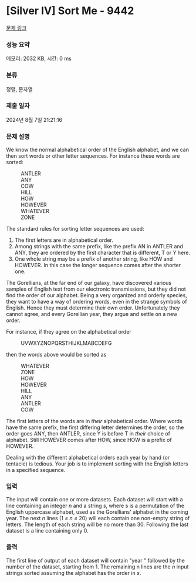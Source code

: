 # [Silver IV] Sort Me - 9442 

[문제 링크](https://www.acmicpc.net/problem/9442) 

### 성능 요약

메모리: 2032 KB, 시간: 0 ms

### 분류

정렬, 문자열

### 제출 일자

2024년 8월 7일 21:21:16

### 문제 설명

<p>We know the normal alphabetical order of the English alphabet, and we can then sort words or other letter sequences.  For instance these words are sorted:</p>

<div style="margin-left: 40px;">ANTLER<br>
ANY<br>
COW<br>
HILL<br>
HOW<br>
HOWEVER<br>
WHATEVER<br>
ZONE</div>

<p>The standard rules for sorting letter sequences are used:</p>

<ol>
	<li>The first letters are in alphabetical  order.</li>
	<li>Among strings with the same prefix, like the prefix AN in ANTLER and ANY, they are ordered by the first character that is different, T or Y here. </li>
	<li>One whole string may be a prefix of another string, like HOW and HOWEVER.  In this case the longer sequence comes after the shorter one.</li>
</ol>

<p>The Gorellians, at the far end of our galaxy, have discovered various samples of English text from our electronic transmissions, but they did not find the order of our alphabet.  Being a very organized and orderly species, they want to have a way of ordering words, even in the strange symbols of English.  Hence they must determine their own order.  Unfortunately they cannot agree, and every Gorellian year, they argue and settle on a new order.</p>

<p>For instance, if they agree on the alphabetical order</p>

<div style="margin-left: 40px;">UVWXYZNOPQRSTHIJKLMABCDEFG</div>

<p>then the words above would be sorted as</p>

<div style="margin-left: 40px;">WHATEVER<br>
ZONE<br>
HOW<br>
HOWEVER<br>
HILL<br>
ANY<br>
ANTLER<br>
COW</div>

<p>The first letters of the words are in <em>their</em> alphabetical order.  Where words have the same prefix, the first differing letter determines the order, so the order goes ANY,  then ANTLER, since Y is before T in <em>their</em> choice of alphabet.  Still HOWEVER comes after HOW, since HOW is a prefix of HOWEVER.</p>

<p>Dealing with the different alphabetical orders each year by hand (or tentacle) is tedious.  Your job is to implement sorting with the English letters in a specified sequence.</p>

### 입력 

 <p>The input will contain one or more datasets.  Each dataset will start with a line containing an integer <em>n</em> and a string <em>s</em>, where s is a permutation of the English uppercase alphabet, used as the Gorellians' alphabet in the coming year.  The next <em>n</em> lines (1 ≤ <em>n</em> ≤ 20) will each contain one non-empty string of letters.  The length of each string will be no more than 30.  Following the last dataset is a line containing only 0.</p>

### 출력 

 <p>The first line of output of each dataset will contain "year " followed by the number of the dataset, starting from 1.   The remaining n lines are the <em>n</em> input strings sorted assuming the alphabet has the order in <em>s</em>.</p>

